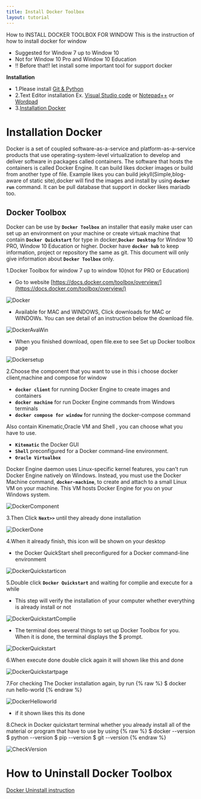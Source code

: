 ```yaml
---
title: Install Docker Toolbox
layout: tutorial
---
```


How to INSTALL DOCKER TOOLBOX FOR WINDOW
This is the instruction of how to install docker for window 
- Suggested for Window 7 up to Window 10
- Not for Window 10 Pro and Window 10 Education
- !! Before that!! let install some important tool for support docker

**Installation**
- 1.Please install [Git & Python](/installs/Gitpython.html)
- 2.Text Editor installation Ex. [Visual Studio code](https://code.visualstudio.com/) or [Notepad++](https://notepad-plus-plus.org/download/v7.7.1.html) or [Wordpad](https://microsoft_wordpad.en.downloadastro.com/)
- 3.[Installation Docker](/dockers/Document.html)

# Installation Docker 

Docker is a set of coupled software-as-a-service and platform-as-a-service products that use operating-system-level virtualization to develop and deliver software in packages called containers. The software that hosts the containers is called Docker Engine. It can build likes docker images or build from another type of file. Example likes you can build jekyll(Simple,blog-aware of static site),docker will find the images and install by using **`docker run`** command. It can be pull database that support in docker likes mariadb too. 

## Docker Toolbox

Docker can be use by **`Docker Toolbox`** an installer that easily make user can set up an environment on your machine or create virtuak machine that contain **`Docker Quickstart`** for type in docker,**`Docker Desktop`** for Window 10 PRO, Window 10 Education or higher. Docker have **`docker hub`** to keep information, project or repository the same as git. This document will only give information about **`Docker Toolbox`** only.

1.Docker Toolbox for window 7 up to window 10(not for PRO or Education)

- Go to website [https://docs.docker.com/toolbox/overview/](https://docs.docker.com/toolbox/overview/)

![Docker](/assets/docker1st.jpg)

- Available for MAC and WINDOWS, Click downloads for MAC or WINDOWs. You can see detail of an instruction below the download file.

![DockerAvaWin](/assets/docker2nd.jpg)

- When you finished download, open file.exe to see Set up Docker toolbox page

![Dockersetup](/assets/docker3rd.jpg)

2.Choose the component that you want to use in this i choose docker client,machine and compose for window
- **`docker client`** for running Docker Engine to create images and containers
- **`docker machine`** for run Docker Engine commands from Windows terminals
- **`docker compose for window`** for running the docker-compose command

Also contain Kinematic,Oracle VM and Shell , you can choose what you have to use.

- **`Kitematic`** the Docker GUI
- **`Shell`** preconfigured for a Docker command-line environment.
- **`Oracle Virtualbox`**
 
Docker Engine daemon uses Linux-specific kernel features, you can’t run Docker Engine natively on Windows. Instead, you must use the Docker Machine command, **`docker-machine`**, to create and attach to a small Linux VM on your machine. This VM hosts Docker Engine for you on your Windows system.

![DockerComponent](/assets/docker4th.jpg)

3.Then Click **`Next>>`** until they already done installation

![DockerDone](/assets/docker5th.jpg)

4.When it already finish, this icon will be shown on your desktop
- the Docker QuickStart shell preconfigured for a Docker command-line environment

![DockerQuickstarticon](/assets/docker6th.jpg)

5.Double click **`Docker Quickstart`** and waiting for complie and execute for a while
- This step will verify the installation of your computer whether everything is already install or not

![DockerQuickstartComplie](/assets/docker7th.jpg)

- The terminal does several things to set up Docker Toolbox for you. When it is done, the terminal displays the $ prompt.

![DockerQuickstart](/assets/docker8th.jpg)

6.When execute done double click again it will shown like this and done

![DockerQuickstartpage](/assets/docker9th.jpg)

7.For checking The Docker installation again, by run
    {% raw %}
    $ docker run hello-world
    {% endraw %}

![DockerHelloworld](/assets/docker10th.jpg)

- if it shown likes this its done

8.Check in Docker quickstart terminal whether you already install all of the material or program that have to use by using
    {% raw %}
    $ docker --version
    $ python --version
    $ pip --version
    $ git --version
    {% endraw %}

![CheckVersion](/assets/docker11th.jpg)

# How to Uninstall Docker Toolbox
[Docker Uninstall instruction](https://docs.docker.com/toolbox/toolbox_install_windows/)


